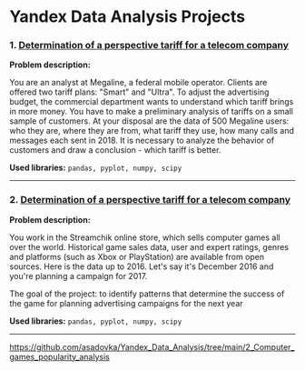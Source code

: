 # Yandex Data Analysis Projects

### 1. <a href="https://github.com/asadovka/Yandex_Data_Analysis/blob/main/1_Telecom_tariffs_analysis.ipynb">Determination of a perspective tariff for a telecom company</a>

**Problem description:**


You are an analyst at Megaline, a federal mobile operator. Clients are offered two tariff plans: "Smart" and "Ultra". To adjust the advertising budget, the commercial department wants to understand which tariff brings in more money. You have to make a preliminary analysis of tariffs on a small sample of customers. At your disposal are the data of 500 Megaline users: who they are, where they are from, what tariff they use, how many calls and messages each sent in 2018. It is necessary to analyze the behavior of customers and draw a conclusion - which tariff is better.

**Used libraries:**
`pandas, pyplot, numpy, scipy`
<hr>

### 2. <a href="https://github.com/asadovka/Yandex_Data_Analysis/blob/main/2_%D0%A1omputer_games_popularity_analysis/project_2.md">Determination of a perspective tariff for a telecom company</a>

**Problem description:**


You work in the Streamchik online store, which sells computer games all over the world. Historical game sales data, user and expert ratings, genres and platforms (such as Xbox or PlayStation) are available from open sources. Here is the data up to 2016. Let's say it's December 2016 and you're planning a campaign for 2017.

The goal of the project: to identify patterns that determine the success of the game for planning advertising campaigns for the next year

**Used libraries:**
`pandas, pyplot, numpy, scipy`
<hr>




https://github.com/asadovka/Yandex_Data_Analysis/tree/main/2_Computer_games_popularity_analysis
